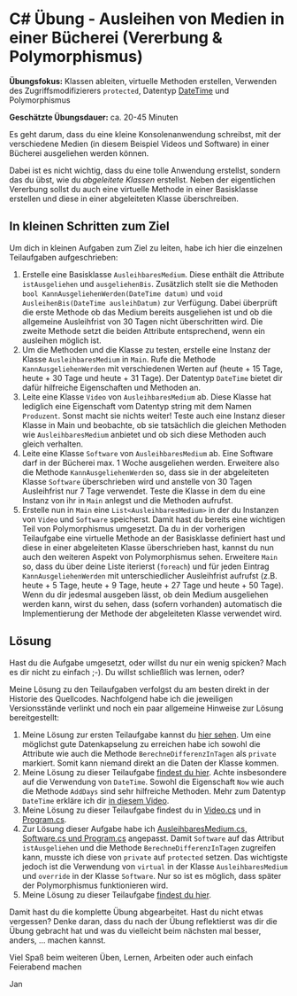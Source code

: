 # C# Übung - Ausleihen von Medien in einer Bücherei (Vererbung & Polymorphismus)

**Übungsfokus:** Klassen ableiten, virtuelle Methoden erstellen, Verwenden des Zugriffsmodifizierers `protected`, Datentyp [DateTime](https://msdn.microsoft.com/de-de/library/system.datetime(v=vs.110).aspx) und Polymorphismus

**Geschätzte Übungsdauer:** ca. 20-45 Minuten

Es geht darum, dass du eine kleine Konsolenanwendung schreibst, mit der verschiedene Medien (in diesem Beispiel Videos und Software) in einer Bücherei ausgeliehen werden können.

Dabei ist es nicht wichtig, dass du eine tolle Anwendung erstellst, sondern das du übst, wie du *abgeleitete Klassen* erstellst. Neben der eigentlichen Vererbung sollst du auch eine virtuelle Methode in einer Basisklasse erstellen und diese in einer abgeleiteten Klasse überschreiben.

## In kleinen Schritten zum Ziel

Um dich in kleinen Aufgaben zum Ziel zu leiten, habe ich hier die einzelnen Teilaufgaben aufgeschrieben:

 1. Erstelle eine Basisklasse `AusleihbaresMedium`. Diese enthält die Attribute `istAusgeliehen` und `ausgeliehenBis`. Zusätzlich stellt sie die Methoden `bool KannAusgeliehenWerden(DateTime datum)` und `void AusleihenBis(DateTime ausleihDatum)` zur Verfügung. Dabei überprüft die erste Methode ob das Medium bereits ausgeliehen ist und ob die allgemeine Ausleihfrist von 30 Tagen nicht überschritten wird. Die zweite Methode setzt die beiden Attribute entsprechend, wenn ein ausleihen möglich ist.
 2. Um die Methoden und die Klasse zu testen, erstelle eine Instanz der Klasse `AusleihbaresMedium` in `Main`. Rufe die Methode `KannAusgeliehenWerden` mit verschiedenen Werten auf (heute + 15 Tage, heute + 30 Tage und heute + 31 Tage). Der Datentyp `DateTime` bietet dir dafür hilfreiche Eigenschaften und Methoden an.
 3. Leite eine Klasse `Video` von `AusleihbaresMedium` ab. Diese Klasse hat lediglich eine Eigenschaft vom Datentyp string mit dem Namen `Produzent`. Sonst macht sie nichts weiter! Teste auch eine Instanz dieser Klasse in Main und beobachte, ob sie tatsächlich die gleichen Methoden wie `AusleihbaresMedium` anbietet und ob sich diese Methoden auch gleich verhalten.
 4. Leite eine Klasse `Software` von `AusleihbaresMedium` ab. Eine Software darf in der Bücherei max. 1 Woche ausgeliehen werden. Erweitere also die Methode `KannAusgeliehenWerden` so, dass sie in der abgeleiteten Klasse `Software` überschrieben wird und anstelle von 30 Tagen Ausleihfrist nur 7 Tage verwendet. Teste die Klasse in dem du eine Instanz von ihr in `Main` anlegst und die Methoden aufrufst.
 5. Erstelle nun in `Main` eine `List<AusleihbaresMedium>` in der du Instanzen von `Video` und `Software` speicherst. Damit hast du bereits eine wichtigen Teil von Polymorphismus umgesetzt. Da du in der vorherigen Teilaufgabe eine virtuelle Methode an der Basisklasse definiert hast und diese in einer abgeleiteten Klasse überschrieben hast, kannst du nun auch den weiteren Aspekt von Polymorphismus sehen. Erweitere `Main` so, dass du über deine Liste iterierst (`foreach`) und für jeden Eintrag `KannAusgeliehenWerden` mit unterschiedlicher Ausleihfrist aufrufst (z.B. heute + 5 Tage, heute + 9 Tage, heute + 27 Tage und heute + 50 Tage). Wenn du dir jedesmal ausgeben lässt, ob dein Medium ausgeliehen werden kann, wirst du sehen, dass (sofern vorhanden) automatisch die Implementierung der Methode der abgeleiteten Klasse verwendet wird.

## Lösung

Hast du die Aufgabe umgesetzt, oder willst du nur ein wenig spicken? Mach es dir nicht zu einfach ;-). Du willst schließlich was lernen, oder?

Meine Lösung zu den Teilaufgaben verfolgst du am besten direkt in der Historie des Quellcodes. Nachfolgend habe ich die jeweiligen Versionsstände verlinkt und noch ein paar allgemeine Hinweise zur Lösung bereitgestellt:

 1. Meine Lösung zur ersten Teilaufgabe kannst du [hier sehen](https://github.com/LernMoment/csharp-uebungen/blob/615b9c68f66a72a96839e02239bcb15c75742d74/VererbungGrundlagen_Buecherei/VererbungGrundlagen_Buecherei/AusleihbaresMedium.cs). Um eine möglichst gute Datenkapselung zu erreichen habe ich sowohl die Attribute wie auch die Methode `BerechneDifferenzInTagen` als `private` markiert. Somit kann niemand direkt an die Daten der Klasse kommen.
 2. Meine Lösung zu dieser Teilaufgabe [findest du hier](https://github.com/LernMoment/csharp-uebungen/blob/40d48f8649d2964d489f09231a187eb6584c4e0a/VererbungGrundlagen_Buecherei/VererbungGrundlagen_Buecherei/Program.cs). Achte insbesondere auf die Verwendung von `DateTime`. Sowohl die Eigenschaft `Now` wie auch die Methode `AddDays` sind sehr hilfreiche Methoden. Mehr zum Datentyp `DateTime` erkläre ich dir [in diesem Video](https://youtu.be/Rlu5rPAQQwk?list=PLP2TrPpx5VNkr-wmkjguVZAvN4T5EPJbF).
 3. Meine Lösung zu dieser Teilaufgabe findest du in [Video.cs](https://github.com/LernMoment/csharp-uebungen/blob/502a8d27189add6bbc77bf4875e6a422acd63614/VererbungGrundlagen_Buecherei/VererbungGrundlagen_Buecherei/Video.cs) und in [Program.cs](https://github.com/LernMoment/csharp-uebungen/blob/502a8d27189add6bbc77bf4875e6a422acd63614/VererbungGrundlagen_Buecherei/VererbungGrundlagen_Buecherei/Program.cs).
 4. Zur Lösung dieser Aufgabe habe ich [AusleihbaresMedium.cs, Software.cs und Program.cs](https://github.com/LernMoment/csharp-uebungen/tree/754672d540ec83d39e0007d38866de90b52de2e1/VererbungGrundlagen_Buecherei/VererbungGrundlagen_Buecherei) angepasst. Damit `Software` auf das Attribut `istAusgeliehen` und die Methode `BerechneDifferenzInTagen` zugreifen kann, musste ich diese von `private` auf `protected` setzen. Das wichtigste jedoch ist die Verwendung von `virtual` in der Klasse `AusleihbaresMedium` und `override` in der Klasse `Software`. Nur so ist es möglich, dass später der Polymorphismus funktionieren wird.
 5. Meine Lösung zu dieser Teilaufgabe [findest du hier](https://github.com/LernMoment/csharp-uebungen/blob/f34f6594042366b37b26db78332090d79241aada/VererbungGrundlagen_Buecherei/VererbungGrundlagen_Buecherei/Program.cs).

Damit hast du die komplette Übung abgearbeitet. Hast du nicht etwas vergessen? Denke daran, dass du nach der Übung reflektierst was dir die Übung gebracht hat und was du vielleicht beim nächsten mal besser, anders, ... machen kannst.

Viel Spaß beim weiteren Üben, Lernen, Arbeiten oder auch einfach Feierabend machen

Jan
